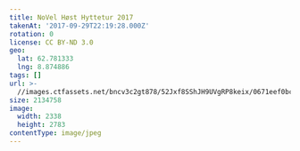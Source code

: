 ```yaml
---
title: NoVel Høst Hyttetur 2017
takenAt: '2017-09-29T22:19:28.000Z'
rotation: 0
license: CC BY-ND 3.0
geo:
  lat: 62.781333
  lng: 8.874886
tags: []
url: >-
  //images.ctfassets.net/bncv3c2gt878/52Jxf8SShJH9UVgRP8keix/0671eef0bc234ea4ac13f0dc43b0da98/novel-hst-hyttetur-2017_37179584180_o
size: 2134758
image:
  width: 2338
  height: 2783
contentType: image/jpeg
---
```


